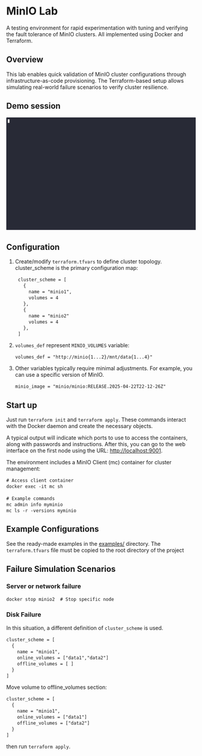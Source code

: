 # MinIO Lab

A testing environment for rapid experimentation with tuning and verifying the fault tolerance of MinIO clusters.
All implemented using Docker and Terraform.

## Overview

This lab enables quick validation of MinIO cluster configurations through infrastructure-as-code provisioning. The Terraform-based setup allows simulating real-world failure scenarios to verify cluster resilience.

## Demo session

![Demo sessions](assets/screencast.gif)

## Configuration

1. Create/modify `terraform.tfvars` to define cluster topology.
   cluster_scheme is the primary configuration map:
   ```hcl
    cluster_scheme = [
      {
        name = "minio1",
        volumes = 4
      },
      {
        name = "minio2"
        volumes = 4
      },
    ]
   ```

1. `volumes_def` represent `MINIO_VOLUMES` variable:
   ```hcl
   volumes_def = "http://minio{1...2}/mnt/data{1...4}"
   ```

1. Other variables typically require minimal adjustments. For example, you can use a specific version of MinIO.
   ```hcl
   minio_image = "minio/minio:RELEASE.2025-04-22T22-12-26Z"
   ````
## Start up

Just run `terraform init` and `terraform apply`. These commands interact with the Docker daemon and create the necessary objects.

A typical output will indicate which ports to use to access the containers, along with passwords and instructions.
After this, you can go to the web interface on the first node using the URL: [http://localhost:9001](http://localhost:9001).

The environment includes a MinIO Client (mc) container for cluster management:
```
# Access client container
docker exec -it mc sh

# Example commands
mc admin info myminio
mc ls -r -versions myminio
```


## Example Configurations

See the ready-made examples in the [examples/](examples/) directory. The `terraform.tfvars` file must be copied to the root directory of the project

## Failure Simulation Scenarios

### Server or network failure
```
docker stop minio2  # Stop specific node
```

### Disk Failure

In this situation, a different definition of `cluster_scheme` is used.

```hcl
cluster_scheme = [
  {
    name = "minio1",
    online_volumes = ["data1","data2"]
    offline_volumes = [ ]
  }
]
```

Move volume to offline_volumes section:

```hcl
cluster_scheme = [
  {
    name = "minio1",
    online_volumes = ["data1"]
    offline_volumes = ["data2"]
  }
]
```
then run `terraform apply`.
